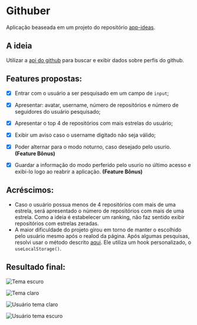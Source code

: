 # Githuber 

Aplicação beaseada em um projeto do repositório [app-ideas](https://github.com/florinpop17/app-ideas). 

## A ideia

Utilizar a [api do github](https://developer.github.com/v3/) para buscar e exibir dados sobre perfis do github. 

## Features propostas: 

- [x] Entrar com o usuário a ser pesquisado em um campo de `input`;
- [x] Apresentar: avatar, username, número de repositórios e número de seguidores do usuário pesquisado;
- [x] Apresentar o top 4 de repositórios com mais estrelas do usuário;
- [x] Exibir um aviso caso o username digitado não seja válido;
- [x] Poder alternar para o modo noturno, caso desejado pelo usurio. **(Feature Bônus)**
- [x] Guardar a informação do modo perferido pelo usurio no último acesso e exibi-lo logo ao reabrir a aplicação. **(Feature Bônus)**


## Acréscimos: 

- Caso o usuário possua menos de 4 repositórios com mais de uma estrela, será apresentado o número de repositórios com mais de uma estrela. Como a ideia é estabelecer um ranking, não faz sentido exibir repositórios com estrelas zeradas.
- A maior dificuldade do projeto girou em torno de manter o escolhido pelo usuário mesmo após o realod da página. Após algumas pesquisas, resolvi usar o método descrito [aqui](https://markoskon.com/dark-mode-in-react/). Ele utiliza um hook personalizado, o `useLocalStorage()`. 


## Resultado final: 

![Tema escuro](https://user-images.githubusercontent.com/14362970/78850035-84793480-79ec-11ea-87cb-d0b53ba929d0.png)

![Tema claro](https://user-images.githubusercontent.com/14362970/78850064-93f87d80-79ec-11ea-9ffa-4907fb4a4ad3.png)

![Usuário tema claro](https://user-images.githubusercontent.com/14362970/78850131-ca35fd00-79ec-11ea-907c-25f208076d0d.png)

![Usuário tema escuro](https://user-images.githubusercontent.com/14362970/78850154-dde16380-79ec-11ea-9247-6f8b6a6c61c1.png)

